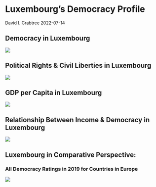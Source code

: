 Luxembourg’s Democracy Profile
================
David I. Crabtree
2022-07-14

## Democracy in Luxembourg

![](C:\Users\David\Desktop\PROGRA~1\FILESA~1\CFSS\hw06\reports\LUXEMB~1/figure-gfm/Demscore-1.png)<!-- -->

## Political Rights & Civil Liberties in Luxembourg

![](C:\Users\David\Desktop\PROGRA~1\FILESA~1\CFSS\hw06\reports\LUXEMB~1/figure-gfm/Political%20Rights%20&%20Civil%20Libs-1.png)<!-- -->

## GDP per Capita in Luxembourg

![](C:\Users\David\Desktop\PROGRA~1\FILESA~1\CFSS\hw06\reports\LUXEMB~1/figure-gfm/GDP%20per%20Capita-1.png)<!-- -->

## Relationship Between Income & Democracy in Luxembourg

![](C:\Users\David\Desktop\PROGRA~1\FILESA~1\CFSS\hw06\reports\LUXEMB~1/figure-gfm/Income%20&%20Dem-1.png)<!-- -->

## Luxembourg in Comparative Perspective:

### All Democracy Ratings in 2019 for Countries in Europe

![](C:\Users\David\Desktop\PROGRA~1\FILESA~1\CFSS\hw06\reports\LUXEMB~1/figure-gfm/Democracy%20in%20Comparative%20Perspective-1.png)<!-- -->
